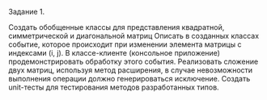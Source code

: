 Задание 1.

Создать обобщенные классы для представления квадратной, симметрической и диагональной матриц 
Описать в созданных классах событие, которое происходит при изменении элемента матрицы с индексами (i, j). 
В классе-клиенте (консольное приложение) продемонстрировать обработку этого события. 
Реализовать сложение двух матриц, используя метод расширения, в случае невозможности выполнения операции должно 
генерироваться исключение.
Создать unit-тесты для тестирования методов разработанных типов.
